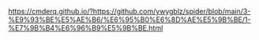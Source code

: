 https://cmderq.github.io/?https://github.com/ywygblz/spider/blob/main/3-%E9%93%BE%E5%AE%B6/%E6%95%B0%E6%8D%AE%E5%9B%BE/1-%E7%9B%B4%E6%96%B9%E5%9B%BE.html

